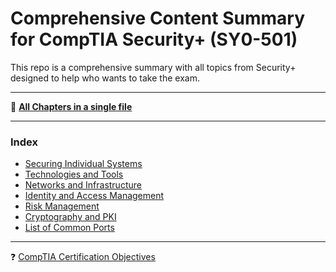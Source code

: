 # Comprehensive Content Summary for CompTIA Security+ (SY0-501) 
This repo is a comprehensive summary with all topics from Security+ designed to help who wants to take the exam.
***
📓 [**All Chapters in a single file**](https://github.com/Samsar4/SecurityPlus-ExamNotes/blob/master/All-Chapters.md)
***
### **Index**
* [Securing Individual Systems](https://github.com/Samsar4/SecurityPlus-ExamNotes/blob/master/1-Securing-Individual-Systems.md)
* [Technologies and Tools](https://github.com/Samsar4/SecurityPlus-ExamNotes/blob/master/2-Tools.md)
* [Networks and Infrastructure](https://github.com/Samsar4/SecurityPlus-ExamNotes/blob/master/3-Networks-and-Infrastructure.md)
* [Identity and Access Management](https://github.com/Samsar4/SecurityPlus-ExamNotes/blob/master/4-Identity-and-Access-Management.md)
* [Risk Management](https://github.com/Samsar4/SecurityPlus-ExamNotes/blob/master/5-Risk-Management.md)
* [Cryptography and PKI](https://github.com/Samsar4/SecurityPlus-ExamNotes/blob/master/6-Cryptography-and-PKI.md)
* [List of Common Ports]((https://github.com/Samsar4/SecurityPlus-ExamNotes/blob/master/0-Ports.md))

***
❓ [CompTIA Certification Objectives](https://www.comptia.jp/pdf/Security%2B%20SY0-501%20Exam%20Objectives.pdf)
